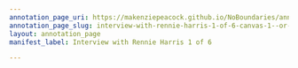```yaml
---
annotation_page_uri: https://makenziepeacock.github.io/NoBoundaries/annotations/interview-with-rennie-harris-1-of-6-canvas-1--or--.json
annotation_page_slug: interview-with-rennie-harris-1-of-6-canvas-1--or--
layout: annotation_page
manifest_label: Interview with Rennie Harris 1 of 6

---
```

